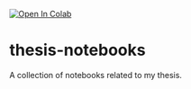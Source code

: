 [#colab-badge]: https://img.shields.io/static/v1?label=&message=Open%20in%20Colab&color=1182c2&labelColor=grey&style=flat&logo=googlecolab
[#github-repo-notebook]: https://colab.research.google.com/github/Da3dalu2/thesis-notebooks/blob/main/ntsb_incidents.ipynb
[![Open In Colab][#colab-badge]](#github-repo-notebook)

# thesis-notebooks
A collection of notebooks related to my thesis.
